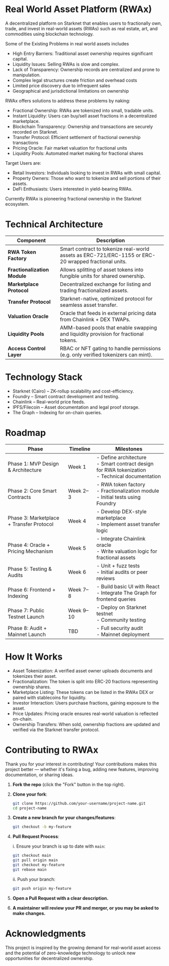 # Real World Asset Platform (RWAx)

A decentralized platform on Starknet that enables users to fractionally own, trade, and invest in real-world assets 
(RWAs) such as real estate, art, and commodities using blockchain technology. 

Some of the Existing Problems in real world assets includes
- High Entry Barriers: Traditional asset ownership requires significant capital.
- Liquidity Issues: Selling RWAs is slow and complex.
- Lack of Transparency: Ownership records are centralized and prone to manipulation.
- Complex legal structures create friction and overhead costs
- Limited price discovery due to infrequent sales
- Geographical and jurisdictional limitations on ownership

RWAx offers solutions to address these problems by naking: 
- Fractional Ownership: RWAs are tokenized into small, tradable units.
- Instant Liquidity: Users can buy/sell asset fractions in a decentralized marketplace.
- Blockchain Transparency: Ownership and transactions are securely recorded on Starknet.
- Transfer Protocol: Efficient settlement of fractional ownership transactions
- Pricing Oracle: Fair market valuation for fractional units
- Liquidity Pools: Automated market making for fractional shares

Target Users are: 
- Retail Investors: Individuals looking to invest in RWAs with small capital.
- Property Owners: Those who want to tokenize and sell portions of their assets.
- DeFi Enthusiasts: Users interested in yield-bearing RWAs.

Currently RWAx is pioneering fractional ownership in the Starknet ecosystem. 

# Technical Architecture

| Component                    | Description                                                                                          |
| ---------------------------- | ---------------------------------------------------------------------------------------------------- |
| **RWA Token Factory**        | Smart contract to tokenize real-world assets as ERC-721/ERC-1155 or ERC-20 wrapped fractional units. |
| **Fractionalization Module** | Allows splitting of asset tokens into fungible units for shared ownership.                           |
| **Marketplace Protocol**     | Decentralized exchange for listing and trading fractionalized assets.                                |
| **Transfer Protocol**        | Starknet-native, optimized protocol for seamless asset transfer.                                     |
| **Valuation Oracle**         | Oracle that feeds in external pricing data from Chainlink + DEX TWAPs.                               |
| **Liquidity Pools**          | AMM-based pools that enable swapping and liquidity provision for fractional tokens.                  |
| **Access Control Layer**     | RBAC or NFT gating to handle permissions (e.g. only verified tokenizers can mint).                   |

# Technology Stack

- Starknet (Cairo) – ZK-rollup scalability and cost-efficiency.
- Foundry – Smart contract development and testing.
- Chainlink – Real-world price feeds.
- IPFS/Filecoin – Asset documentation and legal proof storage.
- The Graph – Indexing for on-chain queries.

# Roadmap

| Phase                                       | Timeline  | Milestones                                                                                         |
| ------------------------------------------- | --------- | -------------------------------------------------------------------------------------------------- |
|  Phase 1: MVP Design & Architecture         | Week 1    | - Define architecture<br>- Smart contract design for RWA tokenization<br>- Technical documentation |
|  Phase 2: Core Smart Contracts              | Week 2–3  | - RWA token factory<br>- Fractionalization module<br>- Initial tests using Foundry                 |
|  Phase 3: Marketplace + Transfer Protocol   | Week 4    | - Develop DEX-style marketplace<br>- Implement asset transfer logic                                |
|  Phase 4: Oracle + Pricing Mechanism        | Week 5    | - Integrate Chainlink oracle<br>- Write valuation logic for fractional assets                      |
|  Phase 5: Testing & Audits                  | Week 6    | - Unit + fuzz tests<br>- Initial audits or peer reviews                                            |
|  Phase 6: Frontend + Indexing               | Week 7–8  | - Build basic UI with React<br>- Integrate The Graph for frontend queries                          |
|  Phase 7: Public Testnet Launch             | Week 9–10 | - Deploy on Starknet testnet<br>- Community testing                                                |
|  Phase 8: Audit + Mainnet Launch            | TBD       | - Full security audit<br>- Mainnet deployment                                                      |

# How It Works

- Asset Tokenization: A verified asset owner uploads documents and tokenizes their asset.
- Fractionalization: The token is split into ERC-20 fractions representing ownership shares.
- Marketplace Listing: These tokens can be listed in the RWAx DEX or paired with stablecoins for liquidity.
- Investor Interaction: Users purchase fractions, gaining exposure to the asset.
- Price Updates: Pricing oracle ensures real-world valuation is reflected on-chain.
- Ownership Transfers: When sold, ownership fractions are updated and verified via the Starknet transfer protocol.

# Contributing to RWAx

Thank you for your interest in contributing! 
Your contributions makes this project better — whether it's fixing a bug, adding new features, improving documentation, or sharing ideas.

1. **Fork the repo** (click the "Fork" button in the top right).
2. **Clone your fork**:
   ```bash
   git clone https://github.com/your-username/project-name.git
   cd project-name
   ```
3. **Create a new branch for your changes/features**:
    ```bash
    git checkout -b my-feature 
    ```

4. **Pull Request Process**:

    i. Ensure your branch is up to date with `main`:
    ```bash
    git checkout main
    git pull origin main
    git checkout my-feature
    git rebase main
    ```

    ii. Push your branch:
    ```bash
    git push origin my-feature
    ```

5. **Open a Pull Request with a clear description.**

6. **A maintainer will review your PR and merger, or you may be asked to make changes.**

# Acknowledgments

This project is inspired by the growing demand for real-world asset access and the potential of zero-knowledge technology to unlock new opportunities for decentralized ownership.